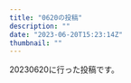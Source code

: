 ```yaml
---
title: "0620の投稿"
description: ""
date: "2023-06-20T15:23:14Z"
thumbnail: ""
---
```

20230620に行った投稿です。
<!--more-->
